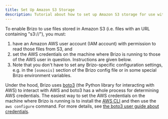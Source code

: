 ```yaml
---
title: Set Up Amazon S3 Storage
description: Tutorial about how to set up Amazon S3 storage for use with Ocean Protocol.
---
```


To enable Brizo to use files stored in Amazon S3 (i.e. files with an URL containing "s3://"), you must:

1. have an Amazon AWS user account (IAM account) with permission to read those files from S3, and
1. set the AWS credentials on the machine where Brizo is running to those of the AWS user in question. Instructions are given below.
1. Note that you don't have to set any Brizo-specific configuration settings, e.g. in the `[osmosis]` section of the Brizo config file or in some special Brizo environment variables.

Under the hood, Brizo uses [boto3](https://aws.amazon.com/sdk-for-python/) (the Python library for interacting with AWS) to interact with AWS and boto3 has a whole process for determining AWS credentials. The easiest way to set the AWS credentials on the machine where Brizo is running is to install the [AWS CLI](https://aws.amazon.com/cli/) and then use the `aws configure` command. For more details, see [the boto3 user guide about credentials](https://boto3.amazonaws.com/v1/documentation/api/latest/guide/configuration.html).
